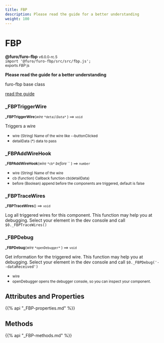 ```yaml
---
title: FBP
description: Please read the guide for a better understanding
weight: 100
---
```


# FBP

**@furo/furo-fbp** <small>v6.0.0-rc.5</small>
<br>`import '@furo/furo-fbp/src/src/fbp.js';`<small>
<br>exports *FBP* js</small>


**Please read the guide for a better understanding**

furo-fbp base class

[read the guide](https://fbp.furo.pro/)


### **_FBPTriggerWire**
<small>**_FBPTriggerWire**(*wire* `` *detailData* `` ) ⟹ `void`</small>

Triggers a wire

- <small>wire (String) Name of the wire like --buttonClicked</small>
- <small>detailData (*) data to pass</small>


### **_FBPAddWireHook**
<small>**_FBPAddWireHook**(*wire* `` *cb* `` *before* `` ) ⟹ `number`</small>



- <small>wire (String) Name of the wire</small>
- <small>cb (function) Callback function cb(detailData)</small>
- <small>before (Boolean) append before the components are triggered, default is false</small>


### **_FBPTraceWires**
<small>**_FBPTraceWires**() ⟹ `void`</small>

Log all triggered wires for this component. This function may help you at debugging.
Select your element in the dev console and call `$0._FBPTraceWires()`



### **_FBPDebug**
<small>**_FBPDebug**(*wire* `` *openDebugger* `` ) ⟹ `void`</small>

Get information for the triggered wire. This function may help you at debugging.
Select your element in the dev console and call `$0._FBPDebug('--dataReceived')`

- <small>wire </small>
- <small>openDebugger opens the debugger console, so you can inspect your component.</small>

## Attributes and Properties
{{% api "_FBP-properties.md" %}}






















## Methods
{{% api "_FBP-methods.md" %}}


















